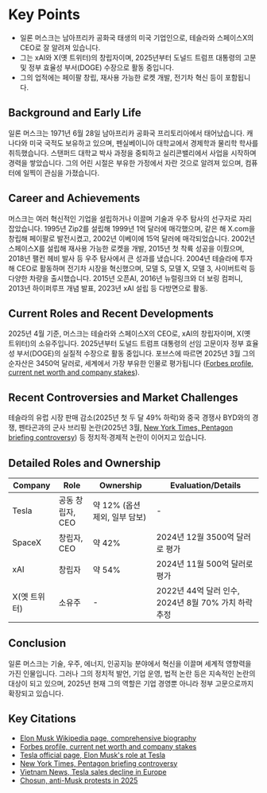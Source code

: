 # Key Points

- 일론 머스크는 남아프리카 공화국 태생의 미국 기업인으로, 테슬라와 스페이스X의 CEO로 잘 알려져 있습니다.
- 그는 xAI와 X(옛 트위터)의 창립자이며, 2025년부터 도널드 트럼프 대통령의 고문 및 정부 효율성 부서(DOGE) 수장으로 활동 중입니다.
- 그의 업적에는 페이팔 창립, 재사용 가능한 로켓 개발, 전기차 혁신 등이 포함됩니다.

## Background and Early Life

일론 머스크는 1971년 6월 28일 남아프리카 공화국 프리토리아에서 태어났습니다. 캐나다와 미국 국적도 보유하고 있으며, 펜실베이니아 대학교에서 경제학과 물리학 학사를 취득했습니다. 스탠퍼드 대학교 박사 과정을 중퇴하고 실리콘밸리에서 사업을 시작하며 경력을 쌓았습니다. 그의 어린 시절은 부유한 가정에서 자란 것으로 알려져 있으며, 컴퓨터에 일찍이 관심을 가졌습니다.

## Career and Achievements

머스크는 여러 혁신적인 기업을 설립하거나 이끌며 기술과 우주 탐사의 선구자로 자리 잡았습니다. 1995년 Zip2를 설립해 1999년 1억 달러에 매각했으며, 같은 해 X.com을 창립해 페이팔로 발전시켰고, 2002년 이베이에 15억 달러에 매각되었습니다.
2002년 스페이스X를 설립해 재사용 가능한 로켓을 개발, 2015년 첫 착륙 성공을 이뤘으며, 2018년 팰컨 헤비 발사 등 우주 탐사에서 큰 성과를 냈습니다.
2004년 테슬라에 투자해 CEO로 활동하며 전기차 시장을 혁신했으며, 모델 S, 모델 X, 모델 3, 사이버트럭 등 다양한 차량을 출시했습니다. 2015년 오픈AI, 2016년 뉴럴링크와 더 보링 컴퍼니, 2013년 하이퍼루프 개념 발표, 2023년 xAI 설립 등 다방면으로 활동.

## Current Roles and Recent Developments

2025년 4월 기준, 머스크는 테슬라와 스페이스X의 CEO로, xAI의 창립자이며, X(옛 트위터)의 소유주입니다. 2025년부터 도널드 트럼프 대통령의 선임 고문이자 정부 효율성 부서(DOGE)의 실질적 수장으로 활동 중입니다. 포브스에 따르면 2025년 3월 그의 순자산은 3450억 달러로, 세계에서 가장 부유한 인물로 평가됩니다 ([Forbes profile, current net worth and company stakes](https://www.forbes.com/profile/elon-musk/)).

## Recent Controversies and Market Challenges

테슬라의 유럽 시장 판매 감소(2025년 첫 두 달 49% 하락)와 중국 경쟁사 BYD와의 경쟁, 펜타곤과의 군사 브리핑 논란(2025년 3월, [New York Times, Pentagon briefing controversy](https://www.nytimes.com/2025/03/20/us/politics/musk-pentagon-briefing-china-war-plan.html)) 등 정치적·경제적 논란이 이어지고 있습니다.

## Detailed Roles and Ownership

| Company | Role | Ownership | Evaluation/Details |
| --- | --- | --- | --- |
| Tesla | 공동 창립자, CEO | 약 12% (옵션 제외, 일부 담보) | - |
| SpaceX | 창립자, CEO | 약 42% | 2024년 12월 3500억 달러로 평가 |
| xAI | 창립자 | 약 54% | 2024년 11월 500억 달러로 평가 |
| X(옛 트위터) | 소유주 | - | 2022년 44억 달러 인수, 2024년 8월 70% 가치 하락 추정 |

## Conclusion

일론 머스크는 기술, 우주, 에너지, 인공지능 분야에서 혁신을 이끌며 세계적 영향력을 가진 인물입니다. 그러나 그의 정치적 발언, 기업 운영, 법적 논란 등은 지속적인 논란의 대상이 되고 있으며, 2025년 현재 그의 역할은 기업 경영뿐 아니라 정부 고문으로까지 확장되고 있습니다.

## Key Citations

- [Elon Musk Wikipedia page, comprehensive biography](https://en.wikipedia.org/wiki/Elon_Musk)
- [Forbes profile, current net worth and company stakes](https://www.forbes.com/profile/elon-musk/)
- [Tesla official page, Elon Musk's role at Tesla](https://www.tesla.com/ko_kr/elon-musk)
- [New York Times, Pentagon briefing controversy](https://www.nytimes.com/2025/03/20/us/politics/musk-pentagon-briefing-china-war-plan.html)
- [Vietnam News, Tesla sales decline in Europe](https://www.vietnam.vn/ko/cuoc-choi-kim-tien-cua-ti-phu-elon-musk)
- [Chosun, anti-Musk protests in 2025](https://www.chosun.com/international/international_general/2025/03/11/HYFZYA724NEGBHV4TI3SJ7MCHA/)
